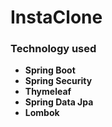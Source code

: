 # InstaClone
### Technology used
- **Spring Boot**
- **Spring Security**
- **Thymeleaf**
- **Spring Data Jpa**
- **Lombok**
